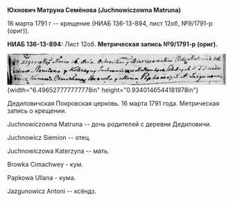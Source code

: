 **Юхнович Матруна Семёнова (Juchnowiczowna Matruna)**

16 марта 1791 г -- крещение (НИАБ 136-13-894, лист 12об, №9/1791-р
(ориг)).

**НИАБ 136-13-894:** Лист 12об. **Метрическая запись №9/1791-р (ориг).**

![](./media/c5c2ff36e32be681c9002d4a501cf3a4080dfcee.png){width="6.496527777777778in"
height="0.9340146544181978in"}

Дедиловичская Покровская церковь. 16 марта 1791 года. Метрическая запись
о крещении.

Juchnowiczowna Matruna -- дочь родителей с деревни Дедиловичи.

Juchnowicz Siemion -- отец.

Juchnowiczowa Katerzyna -- мать.

Browka Cimachwey - кум.

Papkowa Ullana - кума.

Jazgunowicz Antoni -- ксёндз.
